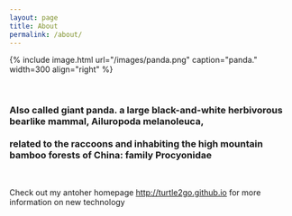 ```yaml
---
layout: page
title: About
permalink: /about/
---
```


{% include image.html url="/images/panda.png" caption="panda." width=300 align="right" %}
<p>
<br>
<h3>
Also called giant panda. a large black-and-white herbivorous bearlike mammal, Ailuropoda melanoleuca,
<br><br>
related to the raccoons and inhabiting the high mountain bamboo forests of China: family Procyonidae
</h3>
<br>

Check out my antoher homepage http://turtle2go.github.io for more information on new technology
<br>
</p>

<br>
<br>
<br>
